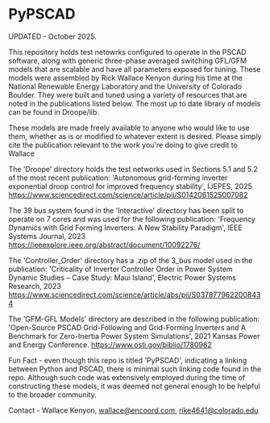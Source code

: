 # PyPSCAD

UPDATED - October 2025.

This repository holds test netowrks configured to operate in the PSCAD software, along with generic three-phase averaged switching GFL/GFM models that are scalable and have all parameters exposed for tuning. These models were assembled by Rick Wallace Kenyon during his time at the National Renewable Energy Laboratory and the University of Colorado Boulder. They were built and tuned using a variety of resources that are noted in the publications listed below. The most up to date library of models can be found in Droope/lib.

These models are made freely available to anyone who would like to use them, whether as is or modified to whatever extent is desired. Please simply cite the publication relevant to the work you're doing to give credit to Wallace

The 'Droope' directory holds the test networks used in Sections 5.1 and 5.2 of the most recent publication:
'Autonomous grid-forming inverter exponential droop control for improved frequency stability', IJEPES, 2025
https://www.sciencedirect.com/science/article/pii/S0142061525007082
 
The 39 bus system found in the 'Interactive' directory has been split to operate on 7 cores and was used for the following publication:
 'Frequency Dynamics with Grid Forming Inverters: A New Stability Paradigm', IEEE Systems Journal, 2023
https://ieeexplore.ieee.org/abstract/document/10092276/

The 'Controller_Order' directory has a .zip of the 3_bus model used in the publication:
'Criticality of Inverter Controller Order in Power System Dynamic Studies – Case Study: Maui Island', Electric Power Systems Research, 2023
https://www.sciencedirect.com/science/article/abs/pii/S0378779622008434

The 'GFM-GFL Models' directory are described in the following publication:
'Open-Source PSCAD Grid-Following and Grid-Forming Inverters and A Benchmark for Zero-Inertia Power System Simulations', 2021 Kansas Power and Energy Conference.
https://www.osti.gov/biblio/1780982

Fun Fact - even though this repo is titled 'PyPSCAD', indicating a linking between Python and PSCAD, there is minimal such linking code found in the repo. Although such code was extensively employed during the time of constructing these models, it was deemed not general enough to be helpful to the broader community.

Contact - Wallace Kenyon, wallace@encoord.com, rike4641@colorado.edu